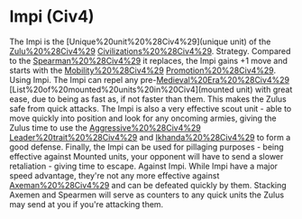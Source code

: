# Impi (Civ4)

The Impi is the [Unique%20unit%20%28Civ4%29](unique unit) of the [Zulu%20%28Civ4%29](Zulu) [Civilizations%20%28Civ4%29](civilization).
Strategy.
Compared to the [Spearman%20%28Civ4%29](Spearman) it replaces, the Impi gains +1 move and starts with the [Mobility%20%28Civ4%29](Mobility) [Promotion%20%28Civ4%29](promotion).
Using Impi.
The Impi can repel any pre-[Medieval%20Era%20%28Civ4%29](Medieval) [List%20of%20mounted%20units%20in%20Civ4](mounted unit) with great ease, due to being as fast as, if not faster than them. This makes the Zulus safe from quick attacks.
The Impi is also a very effective scout unit - able to move quickly into position and look for any oncoming armies, giving the Zulus time to use the [Aggressive%20%28Civ4%29](Aggressive) [Leader%20trait%20%28Civ4%29](trait) and [Ikhanda%20%28Civ4%29](Ikhanda) to form a good defense.
Finally, the Impi can be used for pillaging purposes - being effective against Mounted units, your opponent will have to send a slower retaliation - giving time to escape.
Against Impi.
While Impi have a major speed advantage, they're not any more effective against [Axeman%20%28Civ4%29](Axemen) and can be defeated quickly by them. Stacking Axemen and Spearmen will serve as counters to any quick units the Zulus may send at you if you're attacking them.
